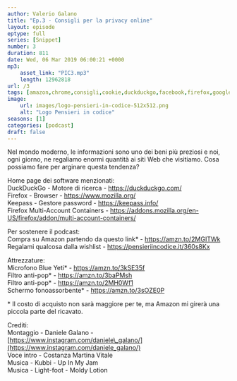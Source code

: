 ```yaml
---
author: Valerio Galano
title: "Ep.3 - Consigli per la privacy online"
layout: episode
eptype: full
series: [Snippet]
number: 3
duration: 811
date: Wed, 06 Mar 2019 06:00:21 +0000
mp3:
    asset_link: "PIC3.mp3"
    length: 12962818
url: /3
tags: [amazon,chrome,consigli,cookie,duckduckgo,facebook,firefox,google,online,password,privacy,tracciamento,twitter,web]
image:
    url: images/logo-pensieri-in-codice-512x512.png
    alt: "Logo Pensieri in codice"
seasons: [1]
categories: [podcast]
draft: false
---
```

Nel mondo moderno, le informazioni sono uno dei beni più preziosi e noi, ogni giorno, ne regaliamo enormi quantità ai siti Web che visitiamo. Cosa possiamo fare per arginare questa tendenza?  
  
Home page dei software menzionati:  
DuckDuckGo - Motore di ricerca - <https://duckduckgo.com/>   
Firefox - Browser - <https://www.mozilla.org/>   
Keepass - Gestore password - <https://keepass.info/>   
Firefox Multi-Account Containers - <https://addons.mozilla.org/en-US/firefox/addon/multi-account-containers/>   
  
Per sostenere il podcast:  
Compra su Amazon partendo da questo link\* - <https://amzn.to/2MGITWk>   
Regalami qualcosa dalla wishlist - <https://pensieriincodice.it/360s8Kx>  
  
Attrezzature:  
Microfono Blue Yeti\* - <https://amzn.to/3kSE35f>   
Filtro anti-pop\* - <https://amzn.to/3baPMsh>   
Filtro anti-pop\* - <https://amzn.to/2MH0Wf1>   
Schermo fonoassorbente\* - <https://amzn.to/3sOZE0P>   
  
\* Il costo di acquisto non sarà maggiore per te, ma Amazon mi girerà una piccola parte del ricavato.   
  
Crediti:  
Montaggio - Daniele Galano - [https://www.instagram.com/daniele\_galano/](https://www.instagram.com/daniele_galano/)   
Voce intro - Costanza Martina Vitale  
Musica - Kubbi - Up In My Jam  
Musica - Light-foot - Moldy Lotion